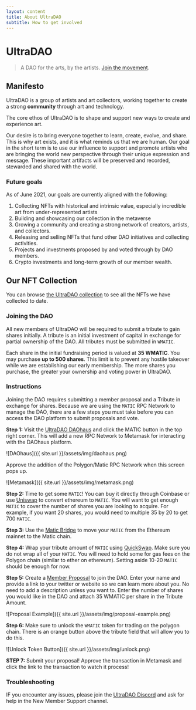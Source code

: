 ```yaml
---
layout: content
title: About UltraDAO
subtitle: How to get involved
---
```


# UltraDAO

> A DAO for the arts, by the artists. [Join the movement](https://discord.gg/wfyZwCugmF).

## Manifesto

UltraDAO is a group of artists and art collectors, working together to create a strong **community** through art and technology.

The core ethos of UltraDAO is to shape and support new ways to create and experience art.

Our desire is to bring everyone together to learn, create, evolve, and share. This is why art exists, and it is what reminds us that we are human. Our goal in the short term is to use our influence to support and promote artists who are bringing the world new perspective through their unique expression and message. These important artifacts will be preserved and recorded, stewarded and shared with the world.

### Future goals

As of June 2021, our goals are currently aligned with the following:

1. Collecting NFTs with historical and intrinsic value, especially incredible art from under-represented artists
2. Building and showcasing our collection in the metaverse 
3. Growing a community and creating a strong network of creators, artists, and collectors.
4. Releasing and selling NFTs that fund other DAO initiatives and collecting activities.
5. Projects and investments proposed by and voted through by DAO members.
6. Crypto investments and long-term growth of our member wealth.

## Our NFT Collection

You can browse <a href="https://rainbow.me/ultradao.eth">the UltraDAO collection</a> to see all the NFTs we have collected to date.

### Joining the DAO

All new members of UltraDAO will be required to submit a tribute to gain shares initially. A tribute is an initial investment of capital in exchange for partial ownership of the DAO. All tributes must be submitted in `WMATIC`.

Each share in the initial fundraising period is valued at **35 WMATIC**. You may purchase **up to 500 shares**. This limit is to prevent any hostile takeover while we are establishing our early membership. The more shares you purchase, the greater your ownership and voting power in UltraDAO.

### Instructions

Joining the DAO requires submitting a member proposal and a Tribute in exchange for shares. Because we are using the `MATIC` RPC Network to manage the DAO, there are a few steps you must take before you can access the DAO platform to submit proposals and vote.

**Step 1:** Visit the [UltraDAO DAOhaus](https://app.daohaus.club/dao/0x89/0xdb278a7b6fd089b48ecca44bde4b24c6dcd29e0a/proposals) and click the MATIC button in the top right corner. This will add a new RPC Network to Metamask for interacting with the DAOhaus platform. 

![DAOhaus]({{ site.url }}/assets/img/daohaus.png)

Approve the addition of the Polygon/Matic RPC Network when this screen pops up.

![Metamask]({{ site.url }}/assets/img/metamask.png)

**Step 2:** Time to get some `MATIC`! You can buy it directly through Coinbase or use [Uniswap](https://uniswap.exchange) to convert ethereum to `MATIC`. You will want to get enough `MATIC` to cover the number of shares you are looking to acquire. For example, if you want 20 shares, you would need to multiple 35 by 20 to get 700 `MATIC`. 

**Step 3:** Use the [Matic Bridge](https://wallet.matic.network/bridge) to move your `MATIC` from the Ethereum mainnet to the Matic chain.

**Step 4:** Wrap your tribute amount of `MATIC` using [QuickSwap](https://quickswap.exchange/#/swap?inputCurrency=MATIC&outputCurrency=WMATIC). Make sure you do not wrap all of your `MATIC`. You will need to hold some for gas fees on the Polygon chain (similar to ether on ethereum). Setting aside 10-20 `MATIC` should be enough for now.

**Step 5:** Create a [Member Proposal](https://app.daohaus.club/dao/0x89/0xdb278a7b6fd089b48ecca44bde4b24c6dcd29e0a/proposals/new/member) to join the DAO. Enter your name and provide a link to your twitter or website so we can learn more about you. No need to add a description unless you want to. Enter the number of shares you would like in the DAO and attach 35 WMATIC per share in the Tribute Amount. 

![Proposal Example]({{ site.url }}/assets/img/proposal-example.png)

**Step 6:** Make sure to unlock the `WMATIC` token for trading on the polygon chain. There is an orange button above the tribute field that will allow you to do this.

![Unlock Token Button]({{ site.url }}/assets/img/unlock.png)

**STEP 7:** Submit your proposal! Approve the transaction in Metamask and click the link to the transaction to watch it process!

###  Troubleshooting

IF you encounter any issues, please join the [UltraDAO Discord](https://discord.gg/zaCX4ceK) and ask for help in the New Member Support channel.
